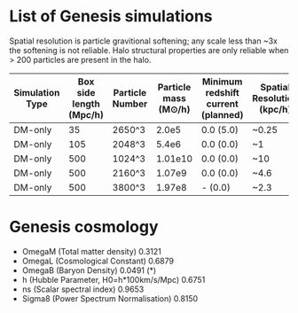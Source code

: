 # List of Genesis simulations

Spatial resolution is particle gravitional softening; any scale less than ~3x the softening is not reliable. Halo structural properties are only reliable when > 200 particles are present in the halo. 

| Simulation Type | Box side length (Mpc/h) |  Particle Number | Particle mass (M⊙/h) | Minimum redshift current (planned) | Spatial Resolution (kpc/h) | Snapshot cadence |
| --------------- | ----------------------- | ---------------- | -------------------- | ---------------------------------- | -------------------------- | ---------------- |
| DM-only         | 35                      | 2650^3           | 2.0e5                |    0.0  (5.0)                      | ~0.25 
| DM-only         | 105                     | 2048^3           | 5.4e6                |    0.0  (0.0)                       | ~1
| DM-only         | 500                     | 1024^3           | 1.01e10              |    0.0  (0.0)                      | ~10
| DM-only         | 500                     | 2160^3           | 1.07e9               |    0.0  (0.0)                      | ~4.6
| DM-only         | 500                     | 3800^3           | 1.97e8               |    -    (0.0)                      | ~2.3


# Genesis cosmology

- OmegaM (Total matter density)	 0.3121
- OmegaL (Cosmological Constant) 0.6879
- OmegaB (Baryon Density)	0.0491 (*)
- h (Hubble Parameter, H0=h*100km/s/Mpc) 0.6751
- ns (Scalar spectral index) 	0.9653
- Sigma8 (Power Spectrum Normalisation)	0.8150
